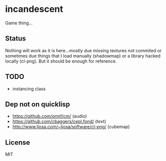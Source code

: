 # incandescent

Game thing...

## Status

Nothing will work as it is here...mostly due missing textures not commited or sometimes due things that I load manually (shadowmap) or a library hacked locally (cl-png). But it should be enough for reference.

## TODO

* instancing class

## Dep not on quicklisp

* https://github.com/ormf/cm/ (audio)
* https://github.com/cbaggers/cepl.fond/ (text)
* http://www.ljosa.com/~ljosa/software/cl-png/ (cubemap)

## License

MIT


